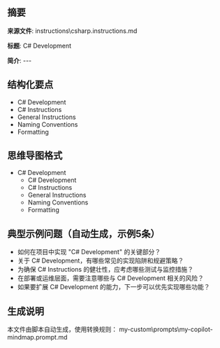 ## 摘要

**来源文件**: instructions\csharp.instructions.md

**标题**: C# Development

**简介**: ---

## 结构化要点

- C# Development
- C# Instructions
- General Instructions
- Naming Conventions
- Formatting

## 思维导图格式

- C# Development
  - C# Development
  - C# Instructions
  - General Instructions
  - Naming Conventions
  - Formatting

## 典型示例问题（自动生成，示例5条）

- 如何在项目中实现 "C# Development" 的关键部分？
- 关于 C# Development，有哪些常见的实现陷阱和规避策略？
- 为确保 C# Instructions 的健壮性，应考虑哪些测试与监控措施？
- 在部署或运维层面，需要注意哪些与 C# Development 相关的风险？
- 如果要扩展 C# Development 的能力，下一步可以优先实现哪些功能？

## 生成说明

本文件由脚本自动生成，使用转换规则： my-custom\prompts\my-copilot-mindmap.prompt.md
